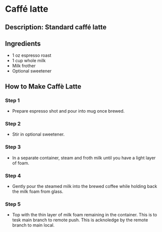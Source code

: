 # Caffé latte

## Description: Standard caffé latte

## Ingredients

- 1 oz espresso roast
- 1 cup whole milk
- Milk frother
- Optional sweetener

## How to Make Caffè Latte

### Step 1

- Prepare espresso shot and pour into mug once brewed.

### Step 2

- Stir in optional sweetener.

### Step 3

- In a separate container, steam and froth milk until you have a light layer of foam.

### Step 4

- Gently pour the steamed milk into the brewed coffee while holding back the milk foam from glass.

### Step 5

- Top with the thin layer of milk foam remaining in the container.
This is to tesk main branch to remote push.
This is acknoledge by the remote branch to main local.

